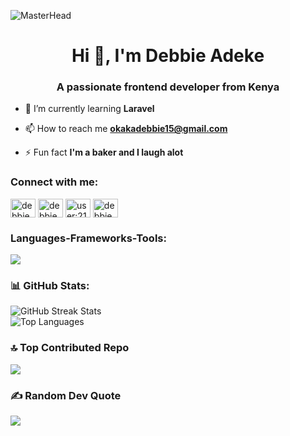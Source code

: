 ![MasterHead](https://www.pwc.com/gx/en/issues/cybersecurity/digital-trust-insights/dti-hero-banner-global-animated.gif)


<h1 align="center">Hi 👋, I'm Debbie Adeke</h1>
<h3 align="center">A passionate frontend developer from Kenya</h3>

- 🌱 I’m currently learning **Laravel**

- 📫 How to reach me **okakadebbie15@gmail.com**

- ⚡ Fun fact **I'm a baker and I laugh alot**

<h3 align="left">Connect with me:</h3>
<p align="left">
<a href="https://twitter.com/debbie_adeke" target="blank"><img align="center" src="https://raw.githubusercontent.com/rahuldkjain/github-profile-readme-generator/master/src/images/icons/Social/twitter.svg" alt="debbie_adeke" height="30" width="40" /></a>
<a href="https://linkedin.com/in/debbie-okaka-0121202a6" target="blank"><img align="center" src="https://raw.githubusercontent.com/rahuldkjain/github-profile-readme-generator/master/src/images/icons/Social/linked-in-alt.svg" alt="debbie okaka" height="30" width="40" /></a>
<a href="https://stackoverflow.com/users/user:21417441" target="blank"><img align="center" src="https://raw.githubusercontent.com/rahuldkjain/github-profile-readme-generator/master/src/images/icons/Social/stack-overflow.svg" alt="user:21417441" height="30" width="40" /></a>
<a href="https://instagram.com/debbie.adeke" target="blank"><img align="center" src="https://raw.githubusercontent.com/rahuldkjain/github-profile-readme-generator/master/src/images/icons/Social/instagram.svg" alt="debbie.adeke" height="30" width="40" /></a>
</p>

<h3 align="left">Languages-Frameworks-Tools:</h3>
<p align="left">
  <a href="https://skillicons.dev">
    <img src="https://skillicons.dev/icons?i=html,css,javascript,java,spring,laravel,maven,react,bootstrap,docker,mysql,tailwind,wordpress,linux,php,figma,github,netlify,vscode,phpstorm," />
  </a>
</p>

<h3 align="left">📊 GitHub Stats:</h3>
<img src="https://nirzak-streak-stats.vercel.app/?user=debbieadeke&theme=dark&hide_border=false" alt="GitHub Streak Stats">
<br>
<img src="https://github-readme-stats.vercel.app/api/top-langs/?username=debbieadeke&theme=dark&hide_border=false&include_all_commits=false&count_private=false&layout=compact" alt="Top Languages">


### 🔝 Top Contributed Repo
![](https://github-contributor-stats.vercel.app/api?username=debbieadeke&limit=5&theme=dark&combine_all_yearly_contributions=true)

### ✍️ Random Dev Quote
![](https://quotes-github-readme.vercel.app/api?type=horizontal&theme=dark)





